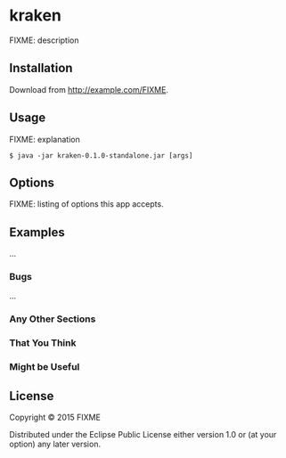 # kraken

FIXME: description

## Installation

Download from http://example.com/FIXME.

## Usage

FIXME: explanation

    $ java -jar kraken-0.1.0-standalone.jar [args]

## Options

FIXME: listing of options this app accepts.

## Examples

...

### Bugs

...

### Any Other Sections
### That You Think
### Might be Useful

## License

Copyright © 2015 FIXME

Distributed under the Eclipse Public License either version 1.0 or (at
your option) any later version.
